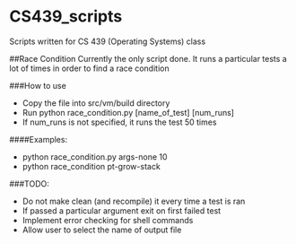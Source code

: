 # CS439_scripts
Scripts written for CS 439 (Operating Systems) class

##Race Condition
Currently the only script done.
It runs a particular tests a lot of times in order to find a race condition

###How to use
* Copy the file into src/vm/build directory
* Run python race_condition.py [name_of_test] [num_runs]
* If num_runs is not specified, it runs the test 50 times

####Examples:
* python race_condition.py args-none 10
* python race_condition pt-grow-stack

###TODO:
* Do not make clean (and recompile) it every time a test is ran
* If passed a particular argument exit on first failed test
* Implement error checking for shell commands
* Allow user to select the name of output file
